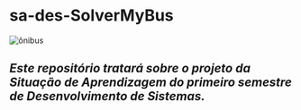 #  sa-des-SolverMyBus
![ônibus](https://i0.wp.com/diariodotransporte.com.br/wp-content/uploads/2022/07/IMG_1006-1.jpg?fit=800%2C533&ssl=1)
## *Este repositório tratará sobre o projeto da Situação de Aprendizagem do primeiro semestre de Desenvolvimento de Sistemas.*

